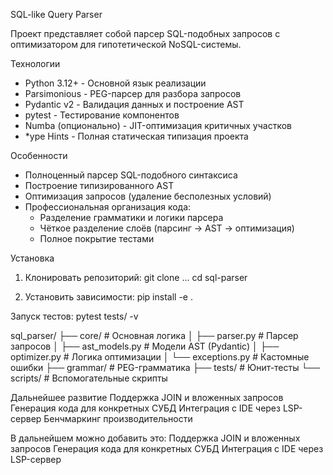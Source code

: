 SQL-like Query Parser

Проект представляет собой парсер SQL-подобных запросов с оптимизатором для гипотетической NoSQL-системы.

Технологии

- Python 3.12+ - Основной язык реализации
- Parsimonious - PEG-парсер для разбора запросов
- Pydantic v2 - Валидация данных и построение AST
- pytest - Тестирование компонентов
- Numba (опционально) - JIT-оптимизация критичных участков
- *ype Hints - Полная статическая типизация проекта

Особенности

- Полноценный парсер SQL-подобного синтаксиса
- Построение типизированного AST
- Оптимизация запросов (удаление бесполезных условий)
- Профессиональная организация кода:
  - Разделение грамматики и логики парсера
  - Чёткое разделение слоёв (парсинг → AST → оптимизация)
  - Полное покрытие тестами

Установка

1. Клонировать репозиторий:
git clone ...
cd sql-parser

2. Установить зависимости:     pip install -e .

Запуск тестов:    pytest tests/ -v


sql_parser/
├── core/               # Основная логика
│   ├── parser.py       # Парсер запросов
│   ├── ast_models.py   # Модели AST (Pydantic)
│   ├── optimizer.py    # Логика оптимизации
│   └── exceptions.py   # Кастомные ошибки
├── grammar/            # PEG-грамматика
├── tests/              # Юнит-тесты
└── scripts/            # Вспомогательные скрипты

Дальнейшее развитие
Поддержка JOIN и вложенных запросов
Генерация кода для конкретных СУБД
Интеграция с IDE через LSP-сервер
Бенчмаркинг производительности


В дальнейшем можно добавить это:
Поддержка JOIN и вложенных запросов
Генерация кода для конкретных СУБД
Интеграция с IDE через LSP-сервер
